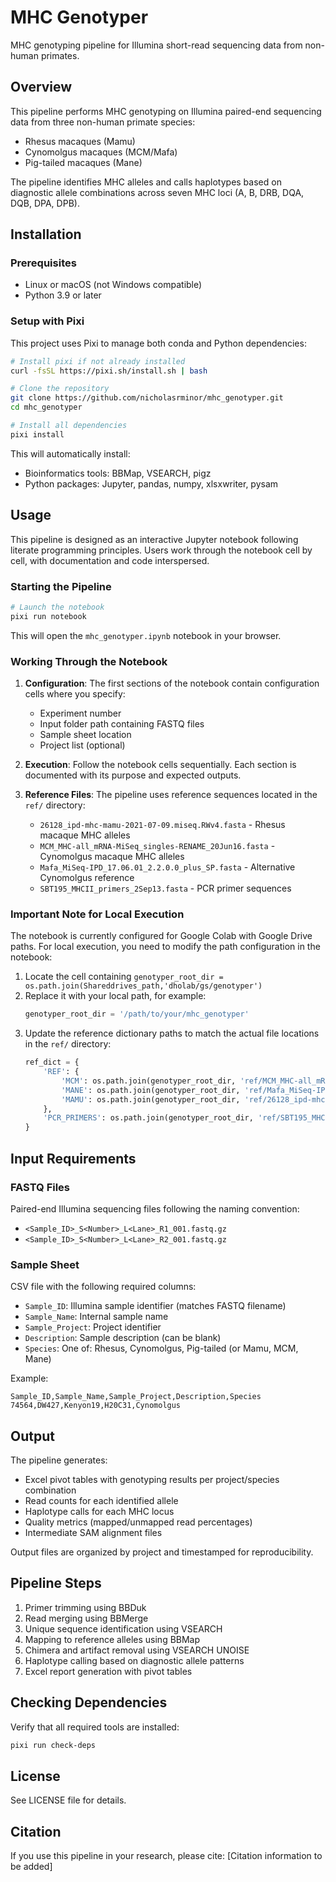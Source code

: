 # MHC Genotyper

MHC genotyping pipeline for Illumina short-read sequencing data from non-human
primates.

## Overview

This pipeline performs MHC genotyping on Illumina paired-end sequencing data
from three non-human primate species:

- Rhesus macaques (Mamu)
- Cynomolgus macaques (MCM/Mafa)
- Pig-tailed macaques (Mane)

The pipeline identifies MHC alleles and calls haplotypes based on diagnostic
allele combinations across seven MHC loci (A, B, DRB, DQA, DQB, DPA, DPB).

## Installation

### Prerequisites

- Linux or macOS (not Windows compatible)
- Python 3.9 or later

### Setup with Pixi

This project uses Pixi to manage both conda and Python dependencies:

```bash
# Install pixi if not already installed
curl -fsSL https://pixi.sh/install.sh | bash

# Clone the repository
git clone https://github.com/nicholasrminor/mhc_genotyper.git
cd mhc_genotyper

# Install all dependencies
pixi install
```

This will automatically install:

- Bioinformatics tools: BBMap, VSEARCH, pigz
- Python packages: Jupyter, pandas, numpy, xlsxwriter, pysam

## Usage

This pipeline is designed as an interactive Jupyter notebook following literate
programming principles. Users work through the notebook cell by cell, with
documentation and code interspersed.

### Starting the Pipeline

```bash
# Launch the notebook
pixi run notebook
```

This will open the `mhc_genotyper.ipynb` notebook in your browser.

### Working Through the Notebook

1. **Configuration**: The first sections of the notebook contain configuration
   cells where you specify:
   - Experiment number
   - Input folder path containing FASTQ files
   - Sample sheet location
   - Project list (optional)

2. **Execution**: Follow the notebook cells sequentially. Each section is
   documented with its purpose and expected outputs.

3. **Reference Files**: The pipeline uses reference sequences located in the
   `ref/` directory:
   - `26128_ipd-mhc-mamu-2021-07-09.miseq.RWv4.fasta` - Rhesus macaque MHC
     alleles
   - `MCM_MHC-all_mRNA-MiSeq_singles-RENAME_20Jun16.fasta` - Cynomolgus macaque
     MHC alleles
   - `Mafa_MiSeq-IPD_17.06.01_2.2.0.0_plus_SP.fasta` - Alternative Cynomolgus
     reference
   - `SBT195_MHCII_primers_2Sep13.fasta` - PCR primer sequences

### Important Note for Local Execution

The notebook is currently configured for Google Colab with Google Drive paths.
For local execution, you need to modify the path configuration in the notebook:

1. Locate the cell containing
   `genotyper_root_dir = os.path.join(Shareddrives_path,'dholab/gs/genotyper')`
2. Replace it with your local path, for example:
   ```python
   genotyper_root_dir = '/path/to/your/mhc_genotyper'
   ```
3. Update the reference dictionary paths to match the actual file locations in
   the `ref/` directory:
   ```python
   ref_dict = {
       'REF': {
           'MCM': os.path.join(genotyper_root_dir, 'ref/MCM_MHC-all_mRNA-MiSeq_singles-RENAME_20Jun16.fasta'),
           'MANE': os.path.join(genotyper_root_dir, 'ref/Mafa_MiSeq-IPD_17.06.01_2.2.0.0_plus_SP.fasta'),
           'MAMU': os.path.join(genotyper_root_dir, 'ref/26128_ipd-mhc-mamu-2021-07-09.miseq.RWv4.fasta')
       },
       'PCR_PRIMERS': os.path.join(genotyper_root_dir, 'ref/SBT195_MHCII_primers_2Sep13.fasta')
   }
   ```

## Input Requirements

### FASTQ Files

Paired-end Illumina sequencing files following the naming convention:

- `<Sample_ID>_S<Number>_L<Lane>_R1_001.fastq.gz`
- `<Sample_ID>_S<Number>_L<Lane>_R2_001.fastq.gz`

### Sample Sheet

CSV file with the following required columns:

- `Sample_ID`: Illumina sample identifier (matches FASTQ filename)
- `Sample_Name`: Internal sample name
- `Sample_Project`: Project identifier
- `Description`: Sample description (can be blank)
- `Species`: One of: Rhesus, Cynomolgus, Pig-tailed (or Mamu, MCM, Mane)

Example:

```csv
Sample_ID,Sample_Name,Sample_Project,Description,Species
74564,DW427,Kenyon19,H20C31,Cynomolgus
```

## Output

The pipeline generates:

- Excel pivot tables with genotyping results per project/species combination
- Read counts for each identified allele
- Haplotype calls for each MHC locus
- Quality metrics (mapped/unmapped read percentages)
- Intermediate SAM alignment files

Output files are organized by project and timestamped for reproducibility.

## Pipeline Steps

1. Primer trimming using BBDuk
2. Read merging using BBMerge
3. Unique sequence identification using VSEARCH
4. Mapping to reference alleles using BBMap
5. Chimera and artifact removal using VSEARCH UNOISE
6. Haplotype calling based on diagnostic allele patterns
7. Excel report generation with pivot tables

## Checking Dependencies

Verify that all required tools are installed:

```bash
pixi run check-deps
```

## License

See LICENSE file for details.

## Citation

If you use this pipeline in your research, please cite: [Citation information to
be added]
